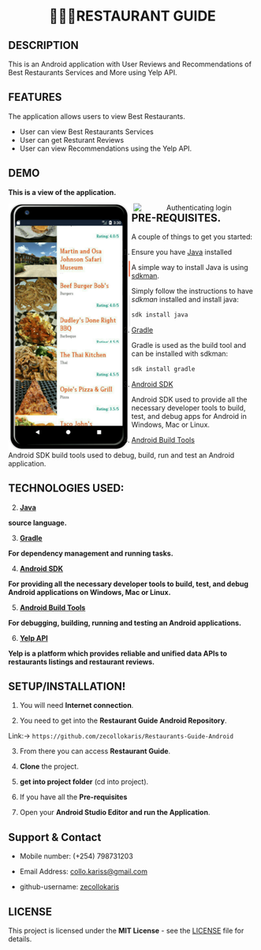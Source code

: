 # <p align="center">:hamburger::fries::fork_and_knife:RESTAURANT GUIDE<p>


## DESCRIPTION

This is an Android application with User Reviews and Recommendations of Best Restaurants Services and More using Yelp API.

## FEATURES

The application allows users to view Best Restaurants.

- User can view Best Restaurants Services
- User can get Resturant Reviews
- User can view Recommendations using the Yelp API.

## DEMO

**This is a view of the application.**

<p align="center">
<img align="left" width="250" src="Spec.md/Disp4.png" alt="Login page" />
<img align="right" width="250" src="Spec.md/Disp13.png" alt="Authenticating login" />
<p>




## PRE-REQUISITES.

A couple of things to get you started:

1. Ensure you have [Java](https://java.com/en/download/) installed

A simple way to install Java is using [sdkman](https://sdkman.io/).

Simply follow the instructions to have _sdkman_ installed and install java:

```bash
sdk install java
```

2. [Gradle](https://gradle.org/)

Gradle is used as the build tool and can be installed with sdkman:

```bash
sdk install gradle
```

3. [Android SDK](https://developer.android.com/studio/)

Android SDK used to provide all the necessary developer tools to build, test, and debug apps for Android in Windows, Mac or Linux.

4. [Android Build Tools](https://developer.android.com/studio/releases/build-tools)

Android SDK build tools used to debug, build, run and test an Android application.


## TECHNOLOGIES USED:

2. **[Java](https://java.com/en/download/)**

**source language.**


3. **[Gradle](https://gradle.org/)**

**For dependency management and running tasks.**


4. **[Android SDK](https://developer.android.com/studio/)**

**For providing all the necessary developer tools to build, test, and debug Android applications on Windows, Mac or Linux.**


5. **[Android Build Tools](https://developer.android.com/studio/releases/build-tools)**

**For debugging, building, running and testing an Android applications.**

6. **[Yelp API](https://www.yelp.com/developers)**

**Yelp is a platform which provides reliable and unified data APIs to restaurants listings and restaurant reviews.**



## **SETUP/INSTALLATION!**

1. You will need **Internet connection**.

2. You need to get into the **Restaurant Guide Android Repository**.

Link:-> ```https://github.com/zecollokaris/Restaurants-Guide-Android```

3. From there you can access **Restaurant Guide**.

4. **Clone** the project.

5. **get into project folder** (cd into project).

6. If you have all the **Pre-requisites**

7. Open your **Android Studio Editor and run the Application**.

## Support & Contact

- Mobile number: (+254) 798731203

- Email Address: collo.kariss@gmail.com

- github-username: [zecollokaris](https://github.com/zecollokaris)

## LICENSE

This project is licensed under the **MIT License** - see the [LICENSE](LICENSE) file for details.
